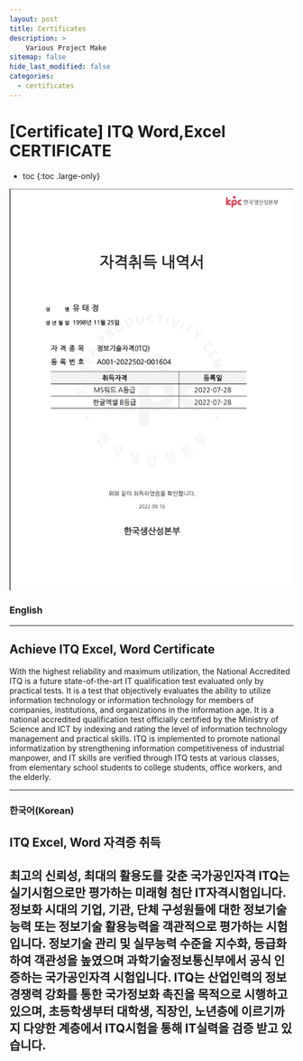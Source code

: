 ```yaml
---
layout: post
title: Certificates
description: >
    Various Project Make
sitemap: false
hide_last_modified: false
categories:
  - certificates
---
```


# [Certificate] ITQ Word,Excel CERTIFICATE

* toc
{:toc .large-only}

![screenshot](/assets/img/blog/ITQ.png)
### English
---
## Achieve ITQ Excel, Word Certificate

  With the highest reliability and maximum utilization, the National Accredited ITQ is a future state-of-the-art IT qualification test evaluated only by practical tests.
It is a test that objectively evaluates the ability to utilize information technology or information technology for members of companies, institutions, and organizations in the information age. It is a national accredited qualification test officially certified by the Ministry of Science and ICT by indexing and rating the level of information technology management and practical skills. ITQ is implemented to promote national informatization by strengthening information competitiveness of industrial manpower, and IT skills are verified through ITQ tests at various classes, from elementary school students to college students, office workers, and the elderly.

---

### 한국어(Korean)
## ITQ Excel, Word 자격증 취득
  
  최고의 신뢰성, 최대의 활용도를 갖춘 국가공인자격 ITQ는 실기시험으로만 평가하는 미래형 첨단 IT자격시험입니다.
  정보화 시대의 기업, 기관, 단체 구성원들에 대한 정보기술능력 또는 정보기술 활용능력을 객관적으로 평가하는 시험입니다. 정보기술 관리 및 실무능력 수준을 지수화, 등급화하여 객관성을 높였으며 과학기술정보통신부에서 공식 인증하는 국가공인자격 시험입니다. ITQ는 산업인력의 정보경쟁력 강화를 통한 국가정보화 촉진을 목적으로 시행하고 있으며, 초등학생부터 대학생, 직장인, 노년층에 이르기까지 다양한 계층에서 ITQ시험을 통해 IT실력을 검증 받고 있습니다.
---